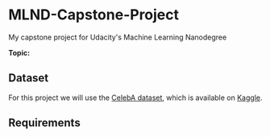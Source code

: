 # MLND-Capstone-Project

My capstone project for Udacity's Machine Learning Nanodegree

**Topic:** 

## Dataset
For this project we will use the [CelebA dataset](http://mmlab.ie.cuhk.edu.hk/projects/CelebA.html), which is available on [Kaggle](https://www.kaggle.com/jessicali9530/celeba-dataset).


## Requirements

